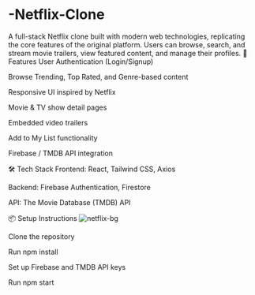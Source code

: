 # -Netflix-Clone
A full-stack Netflix clone built with modern web technologies, replicating the core features of the original platform. Users can browse, search, and stream movie trailers, view featured content, and manage their profiles.
🚀 Features
User Authentication (Login/Signup)

Browse Trending, Top Rated, and Genre-based content

Responsive UI inspired by Netflix

Movie & TV show detail pages

Embedded video trailers

Add to My List functionality

Firebase / TMDB API integration

🛠️ Tech Stack
Frontend: React, Tailwind CSS, Axios

Backend: Firebase Authentication, Firestore

API: The Movie Database (TMDB) API

📦 Setup Instructions
![netflix-bg](https://github.com/user-attachments/assets/e8c51a34-684f-4fbf-9c36-b487ebfab2ac)

Clone the repository

Run npm install

Set up Firebase and TMDB API keys

Run npm start
